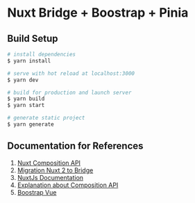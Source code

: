 # Nuxt Bridge + Boostrap + Pinia

## Build Setup

```bash
# install dependencies
$ yarn install

# serve with hot reload at localhost:3000
$ yarn dev

# build for production and launch server
$ yarn build
$ yarn start

# generate static project
$ yarn generate
```

## Documentation for References

1. [Nuxt Composition API](https://composition-api.nuxtjs.org/getting-started/introduction)
2. [Migration Nuxt 2 to Bridge](https://v3.nuxtjs.org/bridge/bridge-composition-api/)
3. [NuxtJs Documentation](https://nuxtjs.org/docs/get-started/routing)
4. [Explanation about Composition API](https://vuejs.org/guide/extras/composition-api-faq.html)
5. [Boostrap Vue](https://bootstrap-vue.org/docs)
